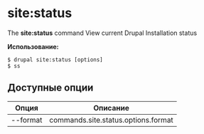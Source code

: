 # site:status
The **site:status** command View current Drupal Installation status

**Использование:**
```
$ drupal site:status [options] 
$ ss  
```

## Доступные опции
Опция | Описание
-------|-------------
--format | commands.site.status.options.format
